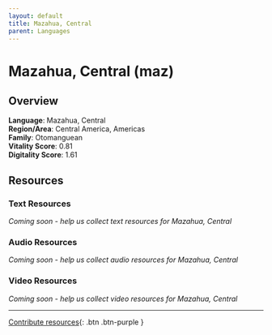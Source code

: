 ```yaml
---
layout: default
title: Mazahua, Central
parent: Languages
---
```


# Mazahua, Central (maz)

## Overview

**Language**: Mazahua, Central  
**Region/Area**: Central America, Americas  
**Family**: Otomanguean  
**Vitality Score**: 0.81  
**Digitality Score**: 1.61  

## Resources

### Text Resources
*Coming soon - help us collect text resources for Mazahua, Central*

### Audio Resources
*Coming soon - help us collect audio resources for Mazahua, Central*

### Video Resources
*Coming soon - help us collect video resources for Mazahua, Central*

---

[Contribute resources](https://fairtrain.github.io/){: .btn .btn-purple }
